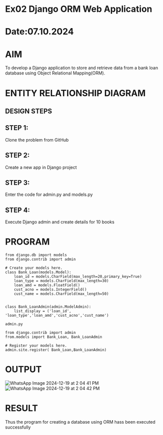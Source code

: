 # Ex02 Django ORM Web Application
# Date:07.10.2024
# AIM
To develop a Django application to store and retrieve data from a bank loan database using Object Relational Mapping(ORM).

# ENTITY RELATIONSHIP DIAGRAM
## DESIGN STEPS
## STEP 1:
Clone the problem from GitHub

## STEP 2:
Create a new app in Django project

## STEP 3:
Enter the code for admin.py and models.py

## STEP 4:
Execute Django admin and create details for 10 books

# PROGRAM
```
from django.db import models
from django.contrib import admin

# Create your models here.
class Bank_Loan(models.Model):
    loan_id = models.CharField(max_length=20,primary_key=True)
    loan_type = models.CharField(max_length=30)
    loan_amd = models.FloatField()
    cust_acno = models.IntegerField()
    cust_name = models.CharField(max_length=50)


class Bank_LoanAdmin(admin.ModelAdmin):
    list_display = ('loan_id', 'loan_type','loan_amd','cust_acno','cust_name')

admin.py

from django.contrib import admin
from.models import Bank_Loan, Bank_LoanAdmin

# Register your models here.
admin.site.register( Bank_Loan,Bank_LoanAdmin)
```
# OUTPUT
![WhatsApp Image 2024-12-19 at 2 04 41 PM](https://github.com/user-attachments/assets/1787b628-dff8-45a3-8012-7605e4007ecd)
![WhatsApp Image 2024-12-19 at 2 04 42 PM](https://github.com/user-attachments/assets/894b8076-0668-4c64-be59-155de9ff07af)



# RESULT
Thus the program for creating a database using ORM hass been executed successfully
